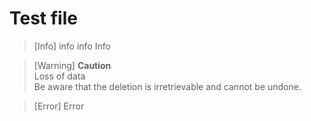 # Test file

> [Info] info info Info

> [Warning] **Caution**   
  Loss of data   
  Be aware that the deletion is irretrievable and cannot be undone.

> [Error] Error
